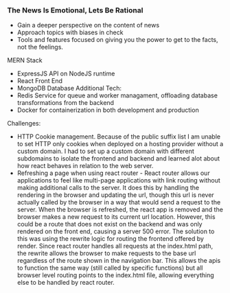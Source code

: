 
### The News Is Emotional, Lets Be Rational
- Gain a deeper perspective on the content of news
- Approach topics with biases in check
- Tools and features focused on giving you the power to get to the facts, not the feelings.

MERN Stack
  - ExpressJS API on NodeJS runtime
  - React Front End
  - MongoDB Database
Additional Tech:
  - Redis Service for queue and worker managament, offloading database transformations from the backend
  - Docker for containerization in both development and production

Challenges:
  - HTTP Cookie management. Because of the public suffix list I am unable to set HTTP only cookies when deployed on a hosting provider without a custom domain. I had to set up a custom domain with different subdomains to isolate the frontend and backend and learned alot about how react behaves in relation to the web server.
  - Refreshing a page when using react router - React router allows our applications to feel like multi-page applications with link routing without making additional calls to the server. It does this by handling the rendering in the browser and updating the url, though this url is never actually called by the browser in a way that would send a request to the server. When the browser is refreshed, the react app is removed and the browser makes a new request to its current url location. However, this could be a route that does not exist on the backend and was only rendered on the front end, causing a server 500 error. The solution to this was using the rewrite logic for routing the frontend offered by render. Since react router handles all requests at the index.html path, the rewrite allows the browser to make requests to the base url regardless of the route shown in the navigation bar. This allows the apis to function the same way (still called by specific functions) but all browser level routing points to the index.html file, allowing everything else to be handled by react router.
